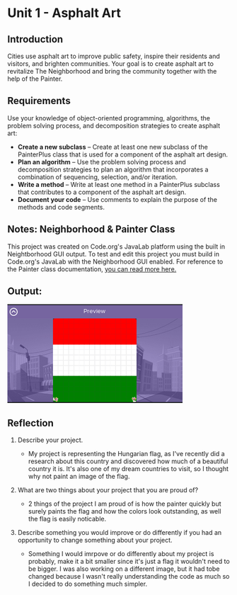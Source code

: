 # Unit 1 - Asphalt Art

## Introduction

Cities use asphalt art to improve public safety, inspire their residents and visitors, and brighten communities. Your goal is to create asphalt art to revitalize The Neighborhood and bring the community together with the help of the Painter.

## Requirements

Use your knowledge of object-oriented programming, algorithms, the problem solving process, and decomposition strategies to create asphalt art:
- **Create a new subclass** – Create at least one new subclass of the PainterPlus class that is used for a component of the asphalt art design.
- **Plan an algorithm** – Use the problem solving process and decomposition strategies to plan an algorithm that incorporates a combination of sequencing, selection, and/or iteration.
- **Write a method** – Write at least one method in a PainterPlus subclass that contributes to a component of the asphalt art design.
- **Document your code** – Use comments to explain the purpose of the methods and code segments.

## Notes: Neighborhood & Painter Class

This project was created on Code.org's JavaLab platform using the built in Neightborhood GUI output. To test and edit this project you must build in Code.org's JavaLab with the Neighborhood GUI enabled. For reference to the Painter class documentation, [you can read more here.](https://studio.code.org/docs/ide/javalab/classes/Painter)

## Output:

![alt text](image.png)

## Reflection

1. Describe your project.

   - My project is representing the Hungarian flag, as I've recently did a research about this country and discovered how much of a beautiful country it is. It's also one of my dream countries to visit, so I thought why not paint an image of the flag.

2. What are two things about your project that you are proud of?

   - 2 things of the project I am proud of is how the painter quickly but surely paints the flag and how the colors look outstanding, as well the flag is easily noticable.

3. Describe something you would improve or do differently if you had an opportunity to change something about your project.

   - Something I would imrpove or do differently about my project is probably, make it a bit smaller since it's just a flag it wouldn't need to be bigger. I was also working on a different image, but it had tobe changed because I wasn't really understanding the code as much so I decided to do something much simpler.
